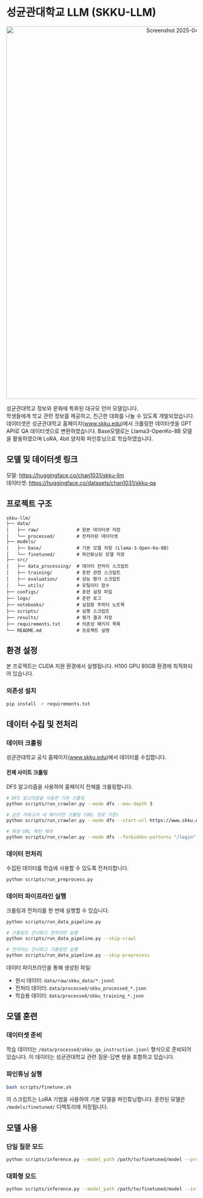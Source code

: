 # 성균관대학교 LLM (SKKU-LLM)

<div align="center">
  <img width="985" alt="Screenshot 2025-04-29 at 10 59 51 AM" src="https://github.com/user-attachments/assets/c8b5b411-d9e0-41d3-b326-002d0426701c" />
</div>  

성균관대학교 정보와 문화에 특화된 대규모 언어 모델입니다.  
학생들에게 학교 관련 정보를 제공하고, 친근한 대화를 나눌 수 있도록 개발되었습니다.  
데이터셋은 성균관대학교 홈페이지(www.skku.edu)에서 크롤링한 데이터셋을 GPT API로 QA 데이터셋으로 변환하였습니다.
Base모델로는 Llama3-OpenKo-8B 모델을 활용하였으며 LoRA, 4bit 양자화 파인튜닝으로 학습하였습니다.  
## 모델 및 데이터셋 링크
모델: https://huggingface.co/chan1031/skku-llm  
데이터셋: https://huggingface.co/datasets/chan1031/skku-qa  

## 프로젝트 구조

```
skku-llm/
├── data/
│   ├── raw/              # 원본 데이터셋 저장
│   └── processed/        # 전처리된 데이터셋
├── models/
│   ├── base/             # 기본 모델 저장 (Llama-3-Open-Ko-8B)
│   └── finetuned/        # 파인튜닝된 모델 저장
├── src/
│   ├── data_processing/  # 데이터 전처리 스크립트
│   ├── training/         # 훈련 관련 스크립트
│   ├── evaluation/       # 성능 평가 스크립트
│   └── utils/            # 유틸리티 함수
├── configs/              # 훈련 설정 파일
├── logs/                 # 훈련 로그
├── notebooks/            # 실험용 주피터 노트북
├── scripts/              # 실행 스크립트
├── results/              # 평가 결과 저장
├── requirements.txt      # 의존성 패키지 목록
└── README.md             # 프로젝트 설명
```

## 환경 설정

본 프로젝트는 CUDA 지원 환경에서 실행됩니다. H100 GPU 80GB 환경에 최적화되어 있습니다.

### 의존성 설치

```bash
pip install -r requirements.txt
```

## 데이터 수집 및 전처리

### 데이터 크롤링

성균관대학교 공식 홈페이지(www.skku.edu)에서 데이터를 수집합니다.

#### 전체 사이트 크롤링
DFS 알고리즘을 사용하여 홈페이지 전체를 크롤링합니다.

```bash
# DFS 알고리즘을 사용한 기본 크롤링
python scripts/run_crawler.py --mode dfs --max-depth 3

# 같은 카테고리 내 페이지만 크롤링 (URL 경로 기준)
python scripts/run_crawler.py --mode dfs --start-url https://www.skku.edu/skku/about/ --category-limit

# 특정 URL 패턴 제외
python scripts/run_crawler.py --mode dfs --forbidden-patterns "/login" "/search" "/member" "/eng"
```

### 데이터 전처리

수집된 데이터를 학습에 사용할 수 있도록 전처리합니다.

```bash
python scripts/run_preprocess.py
```

### 데이터 파이프라인 실행

크롤링과 전처리를 한 번에 실행할 수 있습니다.

```bash
python scripts/run_data_pipeline.py

# 크롤링은 건너뛰고 전처리만 실행
python scripts/run_data_pipeline.py --skip-crawl

# 전처리는 건너뛰고 크롤링만 실행
python scripts/run_data_pipeline.py --skip-preprocess
```

데이터 파이프라인을 통해 생성된 파일:
- 원시 데이터: `data/raw/skku_data/*.jsonl`
- 전처리 데이터: `data/processed/skku_processed_*.json`
- 학습용 데이터: `data/processed/skku_training_*.json`

## 모델 훈련

### 데이터셋 준비

학습 데이터는 `/data/processed/skku_qa_instruction.jsonl` 형식으로 준비되어 있습니다. 이 데이터는 성균관대학교 관련 질문-답변 쌍을 포함하고 있습니다.

### 파인튜닝 실행

```bash
bash scripts/finetune.sh
```

이 스크립트는 LoRA 기법을 사용하여 기본 모델을 파인튜닝합니다. 훈련된 모델은 `/models/finetuned/` 디렉토리에 저장됩니다.

## 모델 사용

### 단일 질문 모드

```bash
python scripts/inference.py --model_path /path/to/finetuned/model --prompt "성균관대학교 도서관은 어디에 있나요?"
```

### 대화형 모드

```bash
python scripts/inference.py --model_path /path/to/finetuned/model --interactive
```
